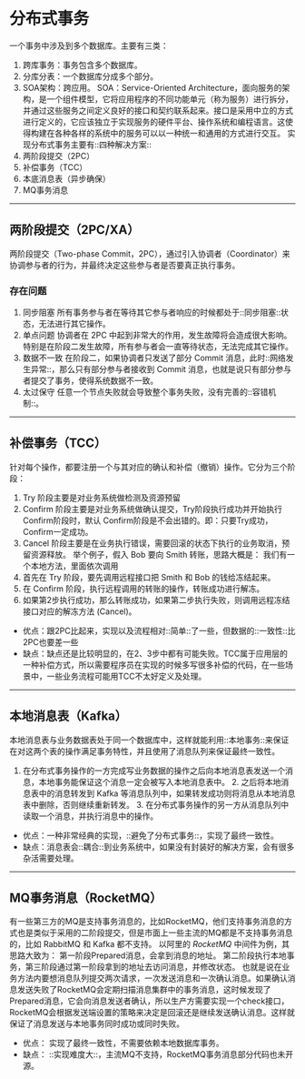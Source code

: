 # 分布式事务

一个事务中涉及到多个数据库。主要有三类：
1. 跨库事务：事务包含多个数据库。
2. 分库分表：一个数据库分成多个部分。
3. SOA架构：跨应用。
SOA：Service-Oriented Architecture，面向服务的架构，是一个组件模型，它将应用程序的不同功能单元（称为服务）进行拆分，并通过这些服务之间定义良好的接口和契约联系起来。接口是采用中立的方式进行定义的，它应该独立于实现服务的硬件平台、操作系统和编程语言。这使得构建在各种各样的系统中的服务可以以一种统一和通用的方式进行交互。
实现分布式事务主要有::四种解决方案::
1. 两阶段提交（2PC）
2. 补偿事务（TCC）
3. 本底消息表（异步确保）
4. MQ事务消息
---- 
## 两阶段提交（2PC/XA）
两阶段提交（Two-phase Commit，2PC），通过引入协调者（Coordinator）来协调参与者的行为，并最终决定这些参与者是否要真正执行事务。
![]()
![]()
### 存在问题
1. 同步阻塞
	所有事务参与者在等待其它参与者响应的时候都处于::同步阻塞::状态，无法进行其它操作。
2. 单点问题
	协调者在 2PC 中起到非常大的作用，发生故障将会造成很大影响。特别是在阶段二发生故障，所有参与者会一直等待状态，无法完成其它操作。
3. 数据不一致
	在阶段二，如果协调者只发送了部分 Commit 消息，此时::网络发生异常::，那么只有部分参与者接收到 Commit 消息，也就是说只有部分参与者提交了事务，使得系统数据不一致。
4. 太过保守
	任意一个节点失败就会导致整个事务失败，没有完善的::容错机制::。
---- 
## 补偿事务（TCC）
针对每个操作，都要注册一个与其对应的确认和补偿（撤销）操作。它分为三个阶段：
1. Try 阶段主要是对业务系统做检测及资源预留
2. Confirm 阶段主要是对业务系统做确认提交，Try阶段执行成功并开始执行 Confirm阶段时，默认 Confirm阶段是不会出错的。即：只要Try成功，Confirm一定成功。
3. Cancel 阶段主要是在业务执行错误，需要回滚的状态下执行的业务取消，预留资源释放。
举个例子，假入 Bob 要向 Smith 转账，思路大概是： 我们有一个本地方法，里面依次调用
1. 首先在 Try 阶段，要先调用远程接口把 Smith 和 Bob 的钱给冻结起来。
2. 在 Confirm 阶段，执行远程调用的转账的操作，转账成功进行解冻。
3. 如果第2步执行成功，那么转账成功，如果第二步执行失败，则调用远程冻结接口对应的解冻方法 (Cancel)。
- 优点：跟2PC比起来，实现以及流程相对::简单::了一些，但数据的::一致性::比2PC也要差一些
- 缺点：缺点还是比较明显的，在2、3步中都有可能失败。TCC属于应用层的一种补偿方式，所以需要程序员在实现的时候多写很多补偿的代码，在一些场景中，一些业务流程可能用TCC不太好定义及处理。
---- 
## 本地消息表（Kafka）
本地消息表与业务数据表处于同一个数据库中，这样就能利用::本地事务::来保证在对这两个表的操作满足事务特性，并且使用了消息队列来保证最终一致性。
1. 在分布式事务操作的一方完成写业务数据的操作之后向本地消息表发送一个消息，本地事务能保证这个消息一定会被写入本地消息表中。
	2. 之后将本地消息表中的消息转发到 Kafka 等消息队列中，如果转发成功则将消息从本地消息表中删除，否则继续重新转发。
	3. 在分布式事务操作的另一方从消息队列中读取一个消息，并执行消息中的操作。
![]()
- 优点：一种非常经典的实现，::避免了分布式事务::，实现了最终一致性。
- 缺点：消息表会::耦合::到业务系统中，如果没有封装好的解决方案，会有很多杂活需要处理。
---- 
## MQ事务消息（RocketMQ）
有一些第三方的MQ是支持事务消息的，比如RocketMQ，他们支持事务消息的方式也是类似于采用的二阶段提交，但是市面上一些主流的MQ都是不支持事务消息的，比如 RabbitMQ 和 Kafka 都不支持。
以阿里的 *RocketMQ* 中间件为例，其思路大致为：
第一阶段Prepared消息，会拿到消息的地址。 第二阶段执行本地事务，第三阶段通过第一阶段拿到的地址去访问消息，并修改状态。
也就是说在业务方法内要想消息队列提交两次请求，一次发送消息和一次确认消息。如果确认消息发送失败了RocketMQ会定期扫描消息集群中的事务消息，这时候发现了Prepared消息，它会向消息发送者确认，所以生产方需要实现一个check接口，RocketMQ会根据发送端设置的策略来决定是回滚还是继续发送确认消息。这样就保证了消息发送与本地事务同时成功或同时失败。
![]()
- 优点： 实现了最终一致性，不需要依赖本地数据库事务。
- 缺点： ::实现难度大::，主流MQ不支持，RocketMQ事务消息部分代码也未开源。

